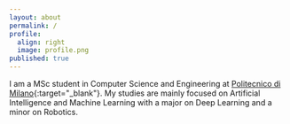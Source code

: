 ```yaml
---
layout: about
permalink: /
profile:
  align: right
  image: profile.png
published: true
---
```


I am a MSc student in Computer Science and Engineering at [Politecnico di Milano](https://www.polimi.it){:target="_blank"}. My studies are mainly focused on Artificial Intelligence and Machine Learning with a major on Deep Learning and a minor on Robotics. 